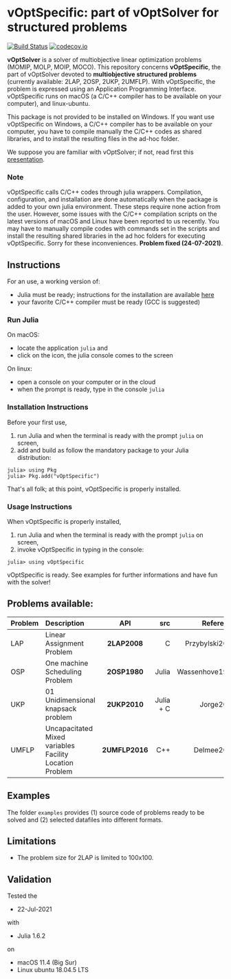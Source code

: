 # vOptSpecific: part of vOptSolver for structured problems

[![Build Status](https://travis-ci.org/vOptSolver/vOptSpecific.jl.svg?branch=master)](https://travis-ci.org/vOptSolver/vOptSpecific.jl)
[![codecov.io](http://codecov.io/github/vOptSolver/vOptSpecific.jl/coverage.svg?branch=master)](http://codecov.io/github/vOptSolver/vOptSpecific.jl?branch=master)

**vOptSolver** is a solver of multiobjective linear optimization problems (MOMIP, MOLP, MOIP, MOCO).
This repository concerns **vOptSpecific**, the part of vOptSolver devoted to **multiobjective structured problems** (currently available: 2LAP, 2OSP, 2UKP, 2UMFLP). With vOptSpecific, the problem is expressed using an Application Programming Interface. vOptSpecific runs on macOS (a C/C++ compiler has to be available on your computer), and linux-ubuntu.

This package is not provided to be installed on Windows. If you want use vOptSpecific on Windows, a C/C++ compiler has to be available on your computer, you have to compile manually the C/C++ codes as shared libraries, and to install the resulting files in the ad-hoc folder.

We suppose you are familiar with vOptSolver; if not, read first this [presentation](https://voptsolver.github.io/vOptSolver/).

###  Note 
vOptSpecific calls C/C++ codes through julia wrappers. Compilation, configuration, and installation are done automatically when the package is added to your own julia environment. These steps require none action from the user. However, some issues with the C/C++ compilation scripts on the latest versions of macOS and Linux have been reported to us recently. You may have to manually compile codes with commands set in the scripts and install the resulting shared libraries in the ad hoc folders for executing vOptSpecific. Sorry for these inconveniences. **Problem fixed (24-07-2021)**.

## Instructions 
For an use, a working version of:
- Julia must be ready; instructions for the installation are available [here](https://julialang.org/downloads/)
- your favorite C/C++ compiler must be ready (GCC is suggested)

### Run Julia

On macOS:

- locate the application `julia` and 
- click on the icon, the julia console comes to the screen

On linux:

- open a console on your computer or in the cloud
- when the prompt is ready, type in the console `julia`

### Installation Instructions

Before your first use, 
1. run Julia and when the terminal is ready with the prompt `julia` on screen, 
2. add and build as follow the mandatory package to your Julia distribution: 

```
julia> using Pkg
julia> Pkg.add("vOptSpecific")
```

That's all folk; at this point, vOptSpecific is properly installed.

### Usage Instructions

When vOptSpecific is properly installed,

1. run Julia and when the terminal is ready with the prompt `julia` on screen, 
2. invoke vOptSpecific in typing in the console:
```
julia> using vOptSpecific
```
vOptSpecific is ready. See examples for further informations and have fun with the solver!

## Problems available:

| Problem | Description                        | API           | src      | Reference      |
|:--------|:-----------------------------------|:-------------:| --------:| --------------:|
| LAP     | Linear Assignment Problem          | **2LAP2008**  | C        | Przybylski2008 |
| OSP     | One machine Scheduling Problem     | **2OSP1980**  | Julia    | Wassenhove1980 |
| UKP     | 01 Unidimensional knapsack problem | **2UKP2010**  | Julia + C  | Jorge2010 |
| UMFLP   | Uncapacitated Mixed variables Facility Location Problem |**2UMFLP2016**| C++ | Delmee2017|

## Examples 
The folder `examples` provides (1) source code of problems ready to be solved and (2) selected datafiles into different formats.

## Limitations
- The problem size for 2LAP is limited to 100x100.

## Validation 

Tested the

-    22-Jul-2021 

with

  -    Julia 1.6.2
 
on

  -    macOS 11.4 (Big Sur)
  -    Linux ubuntu 18.04.5 LTS

